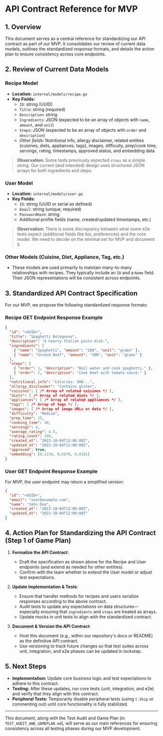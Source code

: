 # API Contract Reference for MVP

## 1. Overview

This document serves as a central reference for standardizing our API contract as part of our MVP. It consolidates our review of current data models, outlines the standardized response formats, and details the action plan to ensure consistency across core endpoints.

## 2. Review of Current Data Models

### Recipe Model

- **Location:** `internal/models/recipe.go`
- **Key Fields:**
  - `ID`: string (UUID)
  - `Title`: string (required)
  - `Description`: string
  - `Ingredients`: JSON (expected to be an array of objects with `name`, `amount`, and `unit`)
  - `Steps`: JSON (expected to be an array of objects with `order` and `description`)
  - *Other fields:* Nutritional info, allergy disclaimer, related entities (cuisines, diets, appliances, tags), images, difficulty, prep/cook time, servings, rating, timestamps, approved status, and embedding data

> **Observation:** Some tests previously expected `steps` as a simple string. Our current (and intended) design uses structured JSON arrays for both ingredients and steps.

### User Model

- **Location:** `internal/models/user.go`
- **Key Fields:**
  - `ID`: string (UUID or serial as defined)
  - `Email`: string (unique, required)
  - `PasswordHash`: string
  - Additional profile fields (name, created/updated timestamps, etc.)

> **Observation:** There is some discrepancy between what some e2e tests expect (additional fields like bio, preferences) and the core model. We need to decide on the minimal set for MVP and document it.

### Other Models (Cuisine, Diet, Appliance, Tag, etc.)

- These models are used primarily to maintain many-to-many relationships with recipes. They typically include an `ID` and a `Name` field. Their JSON representations will be consistent across endpoints.

## 3. Standardized API Contract Specification

For our MVP, we propose the following standardized response formats:

### Recipe GET Endpoint Response Example

```json
{
  "id": "<UUID>",
  "title": "Spaghetti Bolognese",
  "description": "A hearty Italian pasta dish.",
  "ingredients": [
    { "name": "Spaghetti", "amount": "200", "unit": "grams" },
    { "name": "Ground Beef", "amount": "300", "unit": "grams" }
  ],
  "steps": [
    { "order": 1, "description": "Boil water and cook spaghetti." },
    { "order": 2, "description": "Cook beef with tomato sauce." }
  ],
  "nutritional_info": "Calories: 500...",
  "allergy_disclaimer": "Contains gluten",
  "cuisines": [ /* Array of related cuisines */ ],
  "diets": [ /* Array of related diets */ ],
  "appliances": [ /* Array of related appliances */ ],
  "tags": [ /* Array of tags */ ],
  "images": [ /* Array of image URLs or data */ ],
  "difficulty": "Medium",
  "prep_time": 15,
  "cooking_time": 30,
  "servings": 4,
  "average_rating": 4.5,
  "rating_count": 100,
  "created_at": "2023-10-04T12:00:00Z",
  "updated_at": "2023-10-04T12:00:00Z",
  "approved": true,
  "embedding": [0.1234, 0.5678, 0.9101]
}
```

### User GET Endpoint Response Example

For MVP, the user endpoint may return a simplified version:

```json
{
  "id": "<UUID>",
  "email": "user@example.com",
  "name": "John Doe",
  "created_at": "2023-10-04T12:00:00Z",
  "updated_at": "2023-10-04T12:00:00Z"
}
```

## 4. Action Plan for Standardizing the API Contract (Step 1 of Game Plan)

1. **Formalize the API Contract**:
   - Draft the specification as shown above for the Recipe and User endpoints (and extend as needed for other entities).
   - Confirm with the team whether to extend the User model or adjust test expectations.

2. **Update Implementation & Tests**:
   - Ensure that handler methods for recipes and users serialize responses according to the above contract.
   - Audit tests to update any expectations on data structures—especially ensuring that `ingredients` and `steps` are treated as arrays.
   - Update mocks in unit tests to align with the standardized contract.

3. **Document & Version the API Contract**:
   - Host this document (e.g., within our repository's docs or README) as the definitive API contract.
   - Use versioning to track future changes so that test suites across unit, integration, and e2e phases can be updated in lockstep.

## 5. Next Steps

- **Implementation:** Update core business logic and test expectations to adhere to this contract.
- **Testing:** After these updates, run core tests (unit, integration, and e2e) and verify that they align with this contract.
- **Peripheral Tests:** Temporarily disable peripheral tests (using `t.Skip` or commenting out) until core functionality is fully stabilized.

---

This document, along with the Test Audit and Game Plan (in `TEST_AUDIT_AND_GAMEPLAN.md`), will serve as our main references for ensuring consistency across all testing phases during our MVP development. 